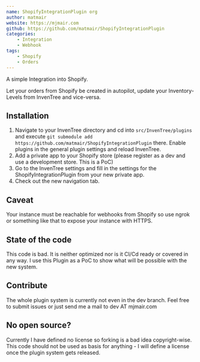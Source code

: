 ```yaml
---
name: ShopifyIntegrationPlugin org
author: matmair
website: https://mjmair.com
github: https://github.com/matmair/ShopifyIntegrationPlugin
categories:
    - Integration
    - Webhook
tags:
    - Shopify
    - Orders
---
```

A simple Integration into Shopify.

Let your orders from Shopify be created in autopilot, update your Inventory-Levels from InvenTree and vice-versa.

## Installation

1. Navigate to your InvenTree directory and cd into `src/InvenTree/plugins` and execute `git submodule add https://github.com/matmair/ShopifyIntegrationPlugin` there. Enable plugins in the general plugin settings and reload InvenTree.
2. Add a private app to your Shopify store (please register as a dev and use a development store. This is a PoC)
3. Go to the InvenTree settings and fill in the settings for the ShopifyIntegrationPlugin from your new private app.
4. Check out the new navigation tab.

## Caveat

Your instance must be reachable for webhooks from Shopify so use ngrok or something like that to expose your instance with HTTPS.

## State of the code

This code is bad. It is neither optimized nor is it CI/Cd ready or covered in any way.
I use this Plugin as a PoC to show what will be possible with the new system.

## Contribute

The whole plugin system is currently not even in the dev branch.
Feel free to submit issues or just send me a mail to dev AT mjmair.com


## No open source?

Currently I have defined no license so forking is a bad idea copyright-wise. This code should not be used as basis for anything - I will define a license once the plugin system gets released.
